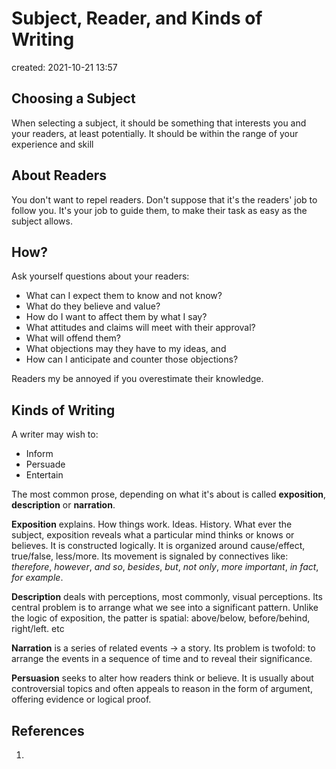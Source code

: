 # Subject, Reader, and  Kinds of Writing
created: 2021-10-21 13:57

## Choosing a Subject
When selecting a subject, it should be something that interests you and your readers, at least potentially. It should be within the range of your experience and skill

## About Readers
You don't want to repel readers. Don't suppose that it's the readers' job to follow you. It's your job to guide them, to make their task as easy as the subject allows.

## How?
Ask yourself questions about your readers: 
* What can I expect them to know and not know?
* What do they believe and value?
* How do I want to affect them by what I say?
* What attitudes and claims will meet with their approval?
* What will offend them?
* What objections may they have to my ideas, and
* How can I anticipate and counter those objections?

Readers my be annoyed if you overestimate their knowledge.

## Kinds of Writing
A writer may wish to:
* Inform
* Persuade
* Entertain

The most common prose, depending on what it's about is called **exposition**, **description** or **narration**.

**Exposition** explains. How things work. Ideas. History. What ever the subject, exposition reveals what a particular mind thinks or knows or believes. It is constructed logically. It is organized around cause/effect, true/false, less/more. Its movement is signaled by connectives like: *therefore*, *however*, *and so*, *besides*, *but*, *not only*, *more important*, *in fact*, *for example*.

**Description** deals with perceptions, most commonly, visual perceptions. Its central problem is to arrange what we see into a significant pattern. Unlike the logic of exposition, the patter is spatial: above/below, before/behind, right/left. etc

**Narration** is a series of related events -> a story. Its problem is twofold: to arrange the events in a sequence of time and to reveal their significance.

**Persuasion** seeks to alter how readers think or believe. It is usually about controversial topics and often appeals to reason in the form of argument, offering evidence or logical proof.

## References
1. 